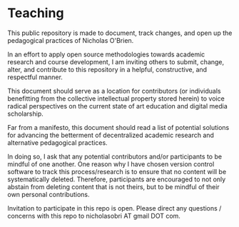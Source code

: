 # Teaching

This public repository is made to document, track changes, and open up the pedagogical practices of Nicholas O'Brien.

In an effort to apply open source methodologies towards academic research and course development, I am inviting others to submit, change, alter, and contribute to this repository in a helpful, constructive, and respectful manner.

This document should serve as a location for contributors (or individuals benefitting from the collective intellectual property stored herein) to voice radical perspectives on the current state of art education and digital media scholarship.

Far from a manifesto, this document should read a list of potential solutions for advancing the betterment of decentralized academic research and alternative pedagogical practices.

In doing so, I ask that any potential contributors and/or participants to be mindful of one another. One reason why I have chosen version control software to track this process/research is to ensure that no content will be systematically deleted. Therefore, participants are encouraged to not only abstain from deleting content that is not theirs, but to be mindful of their own personal contributions.

Invitation to participate in this repo is open. 
Please direct any questions / concerns with this repo to nicholasobri AT gmail DOT com. 